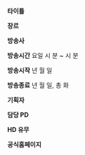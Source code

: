 **타이틀**

**장르**

**방송사**

**방송시간**
요일 시 분 ~ 시 분

**방송시작**
년 월 일

**방송종료**
년 월 일, 총 화

**기획자**

**담당 PD**

**HD 유무**

**공식홈페이지**

